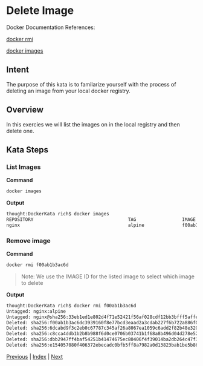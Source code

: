 # Delete Image

Docker Documentation References:

[docker rmi](https://docs.docker.com/engine/reference/commandline/rmi/)

[docker images](https://docs.docker.com/engine/reference/commandline/images/)

## Intent

The purpose of this kata is to familarize yourself with the process of deleting an image from your local docker registry.

## Overview

In this exercies we will list the images on in the local registry and then delete one.

## Kata Steps

### List Images

**Command**

```bash
docker images
```

**Output**

```bash
thought:DockerKata rich$ docker images
REPOSITORY                                   TAG                 IMAGE ID            CREATED             SIZE
nginx                                        alpine              f00ab1b3ac6d        2 weeks ago         15.5 MB
```

### Remove image

**Command**

```bash
docker rmi f00ab1b3ac6d
```

> Note: We use the IMAGE ID for the listed image to select which image to delete

**Output**

```bash
thought:DockerKata rich$ docker rmi f00ab1b3ac6d
Untagged: nginx:alpine
Untagged: nginx@sha256:33eb1ed1e802d4f71e52421f56af028cdf12bb3bfff5affeaf5bf0e328ffa1bc
Deleted: sha256:f00ab1b3ac6dc3939160f8e77bcd3eaad2a3cdab227f6b722a886f00ba30cf2f
Deleted: sha256:6dcabd9f3c2eb0c67787c345af26a8067ea1059c6add2f82b48e3202ee5da5d3
Deleted: sha256:c8cca4ddb1b2b8b988f6d0ce0706b03741b1f68a8b496d04d278e525c166e918
Deleted: sha256:dbb2947ff4baf54251b41474675ec80406f4f39014ba2db264c47f35cd9ce32c
Deleted: sha256:e154057080f406372ebecadc0bfb5ff8a7982a0d13823bab1be5b86926c6f860
```

[Previous](04_delete_container.md) | [Index](README.md) | [Next](06_named_containers.md)
